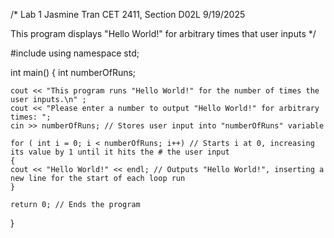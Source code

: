 /* 
Lab 1
Jasmine Tran
CET 2411, Section D02L
9/19/2025

This program displays "Hello World!" for arbitrary times that user inputs 
*/

#include <iostream>
using namespace std;

int main() 
{
    int numberOfRuns; 

    cout << "This program runs "Hello World!" for the number of times the user inputs.\n" ;
    cout << "Please enter a number to output "Hello World!" for arbitrary times: "; 
    cin >> numberOfRuns; // Stores user input into "numberOfRuns" variable

    for ( int i = 0; i < numberOfRuns; i++) // Starts i at 0, increasing its value by 1 until it hits the # the user input
    {
    cout << "Hello World!" << endl; // Outputs "Hello World!", inserting a new line for the start of each loop run
    }

    return 0; // Ends the program
}
